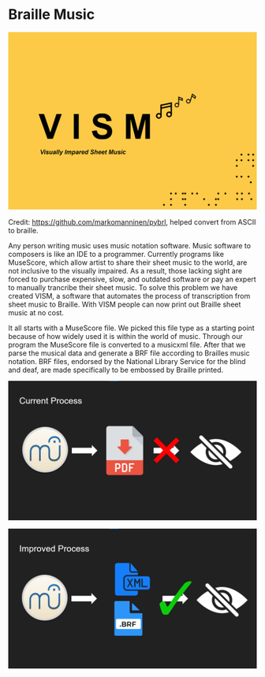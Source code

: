# Braille Music

![alt text](https://github.com/josefmun9902/VISM/blob/main/VISMlogo2.png?raw=true)

Credit: https://github.com/markomanninen/pybrl, helped convert from ASCII to braille.

Any person writing music uses music notation software. Music software to composers is like an IDE to a programmer. Currently programs like MuseScore, which allow artist to share their sheet music to the world, are not inclusive to the visually impaired. As a result, those lacking sight are forced to purchase expensive, slow, and outdated software or pay an expert to manually trancribe their sheet music. To solve this problem we have created VISM, a software that automates the process of transcription from sheet music to Braille. With VISM people can now print out Braille sheet music at no cost.

It all starts with a MuseScore file. We picked this file type as a starting point because of how widely used it is within the world of music. Through our program the MuseScore file is converted to a musicxml file. After that we parse the musical data and generate a BRF file according to Brailles music notation. BRF files, endorsed by the National Library Service for the blind and deaf, are made specifically to be embossed by Braille printed.

![alt text](https://github.com/josefmun9902/VISM/blob/main/old.jpg?raw=true)

![alt text](https://github.com/josefmun9902/VISM/blob/main/new.jpg?raw=true)
